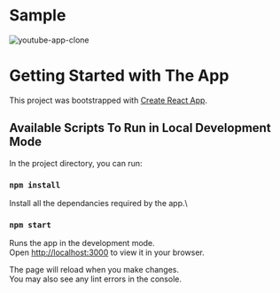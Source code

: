 # Sample

![youtube-app-clone](https://github.com/develop-with-lalit/mytube/assets/123083658/19076004-c168-42c5-a01c-81c9c678a60c)


# Getting Started with The App

This project was bootstrapped with [Create React App](https://github.com/facebook/create-react-app).

## Available Scripts To Run in Local Development Mode

In the project directory, you can run:

### `npm install`

Install all the dependancies required by the app.\

### `npm start`

Runs the app in the development mode.\
Open [http://localhost:3000](http://localhost:3000) to view it in your browser.

The page will reload when you make changes.\
You may also see any lint errors in the console.
